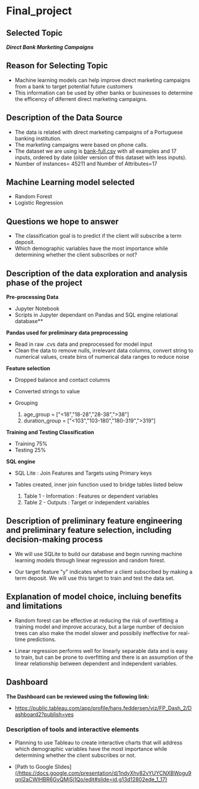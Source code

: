 # Final_project


## Selected Topic

***Direct Bank Marketing Campaigns***

## Reason for Selecting Topic

* Machine learning models can help improve direct marketing campaigns from a bank to target potential future customers
* This information can be used by other banks or businesses to determine the efficency of diferrent direct marketing campaigns.

## Description of the Data Source

* The data is related with direct marketing campaigns of a Portuguese banking institution. 
* The marketing campaigns were based on phone calls. 
* The dataset we are using is [bank-full.csv](/bank-full.csv) with all examples and 17 inputs, ordered by date (older version of this dataset with less inputs).
* Number of instances= 45211 and Number of Attributes=17

## Machine Learning model selected

* Random Forest
* Logistic Regression

## Questions we hope to answer

* The classification goal is to predict if the client will subscribe a term deposit.
* Which demographic variables have the most importance while determining whether the client subscribes or not?

## Description of the data exploration and analysis phase of the project

**Pre-processing Data**
* Jupyter Notebook 
* Scripts in Jupyter dependant on Pandas and SQL engine relational database**

**Pandas used for preliminary data preprocessing**

* Read in raw .cvs data and preprocessed for model input
* Clean the data to remove nulls, irrelevant data columns, convert string to numerical values, create bins of numerical data ranges to reduce noise

**Feature selection**

* Dropped balance and contact columns
* Converted strings to value
* Grouping 

    1. age_group = ["<18","18-28","28-38",">38"]	
    2. duration_group = ["<103","103-180","180-319",">319"]

**Training and Testing Classification**

* Training 75%
* Testing 25% 	
    
**SQL engine**

* SQL Lite : Join Features and Targets using Primary keys
* Tables created, inner join function used to bridge tables listed below

    1. Table 1 - Information : Features or dependent variables  
    2. Table 2 - Outputs : Target or independent variables

## Description of preliminary feature engineering and preliminary feature selection, including decision-making process 

* We will use SQLite to build our database and begin running machine learning models through linear regression and random forest.  

* Our target feature "y" indicates whether a client subscribed by making a term deposit. We will use this target to train and test the data set.

## Explanation of model choice, incluing benefits and limitations

* Random forest can be effective at reducing the risk of overfitting a training model and improve accuracy, but a large number of decision trees can also 
make the model slower and possibily ineffective for real-time predictions.

* Linear regression performs well for linearly separable data and is easy to train, but can be prone to overfitting and there is an assumption of the linear
relationship between dependent and independent variables.

## Dashboard 

**The Dashboard can be reviewed using the following link:**
- https://public.tableau.com/app/profile/hans.feddersen/viz/FP_Dash_2/Dashboard2?publish=yes

### Description of tools and interactive elements
* Planning to use Tableau to create interactive charts that will address which demographic variables have the most importance while determining whether the client subscribes or not.

* [Path to Google Slides][(/https://docs.google.com/presentation/d/1ndyXhv82vYUYCNXBWogu9qnl2aCWIHBR6GyQMjSj1Qo/edit#slide=id.g13d12802ede_1_17)](https://docs.google.com/presentation/d/1ndyXhv82vYUYCNXBWogu9qnl2aCWIHBR6GyQMjSj1Qo/edit#slide=id.g13d12802ede_1_17)
